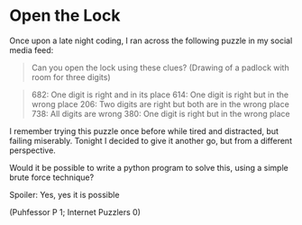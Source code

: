 
# Open the Lock

Once upon a late night coding, I ran across the following puzzle in my social media feed:

> Can you open the lock using these clues? (Drawing of a padlock with room for three digits)

> 682: One digit is right and in its place
> 614: One digit is right but in the wrong place
> 206: Two digits are right but both are in the wrong place
> 738: All digits are wrong
> 380: One digit is right but in the wrong place

I remember trying this puzzle once before while tired and distracted, but failing miserably. Tonight I decided to give it another go, but from a different perspective.

Would it be possible to write a python program to solve this, using a simple brute force technique?

Spoiler: Yes, yes it is possible

(Puhfessor P 1; Internet Puzzlers 0)

